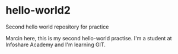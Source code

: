 # hello-world2
Second hello world repository for practice

Marcin here, this is my second hello-world practise. I'm a student at Infoshare Academy and I'm learning GIT.
